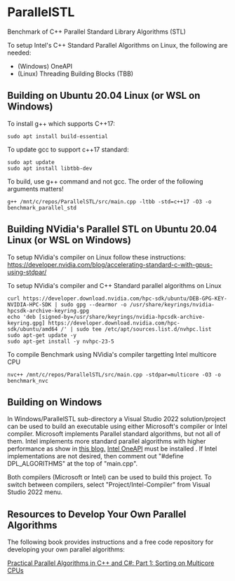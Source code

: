 # ParallelSTL
Benchmark of C++ Parallel Standard Library Algorithms (STL)

To setup Intel's C++ Standard Parallel Algorithms on Linux, the following are needed:
- (Windows) OneAPI
- (Linux)   Threading Building Blocks (TBB)

## Building on Ubuntu 20.04 Linux (or WSL on Windows)
To install g++ which supports C++17:
```
sudo apt install build-essential
```

To update gcc to support c++17 standard:
```
sudo apt update
sudo apt install libtbb-dev
```

To build, use g++ command and not gcc. The order of the following arguments matters!
```
g++ /mnt/c/repos/ParallelSTL/src/main.cpp -ltbb -std=c++17 -O3 -o benchmark_parallel_std
```

## Building NVidia's Parallel STL on Ubuntu 20.04 Linux (or WSL on Windows)
To setup NVidia's compiler on Linux follow these instructions:
https://developer.nvidia.com/blog/accelerating-standard-c-with-gpus-using-stdpar/

To setup NVidia's compiler and C++ Standard parallel algorithms on Linux
```
curl https://developer.download.nvidia.com/hpc-sdk/ubuntu/DEB-GPG-KEY-NVIDIA-HPC-SDK | sudo gpg --dearmor -o /usr/share/keyrings/nvidia-hpcsdk-archive-keyring.gpg
echo 'deb [signed-by=/usr/share/keyrings/nvidia-hpcsdk-archive-keyring.gpg] https://developer.download.nvidia.com/hpc-sdk/ubuntu/amd64 /' | sudo tee /etc/apt/sources.list.d/nvhpc.list
sudo apt-get update -y
sudo apt-get install -y nvhpc-23-5
```

To compile Benchmark using NVidia's compiler targetting Intel multicore CPU
```
nvc++ /mnt/c/repos/ParallelSTL/src/main.cpp -stdpar=multicore -O3 -o benchmark_nvc
```
## Building on Windows
In Windows/ParallelSTL sub-directory a Visual Studio 2022 solution/project can be used to build an executable using either Microsoft's compiler or Intel compiler.
Microsoft implements Parallel standard algorithms, but not all of them.
Intel implements more standard parallel algorithms with higher performance as show in [this blog.](https://duvanenko.tech.blog/2023/05/21/c-parallel-stl-benchmark/)
[Intel OneAPI](https://www.intel.com/content/www/us/en/developer/tools/oneapi/base-toolkit-download.html) must be installed . If Intel implementations are not desired, then comment out "#define DPL_ALGORITHMS" at the top of "main.cpp".

Both compilers (Microsoft or Intel) can be used to build this project. To switch between compilers, select "Project/Intel-Compiler" from Visual Studio 2022 menu.

## Resources to Develop Your Own Parallel Algorithms
The following book provides instructions and a free code repository for developing your own parallel algorithms:

[Practical Parallel Algorithms in C++ and C#: Part 1: Sorting on Multicore CPUs](https://www.amazon.com/Practical-Parallel-Algorithms-Sorting-Multicore-ebook/dp/B0C3TZPRKZ/ref=sr_1_2?crid=2WH4J28ICJ1DV&keywords=duvanenko&qid=1700855661&sprefix=duvanenko%2Caps%2C103&sr=8-2)